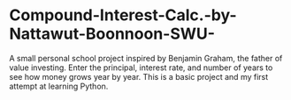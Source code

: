 # Compound-Interest-Calc.-by-Nattawut-Boonnoon-SWU-
A small personal school project inspired by Benjamin Graham, the father of value investing. Enter the principal, interest rate, and number of years to see how money grows year by year. This is a basic project and my first attempt at learning Python.
